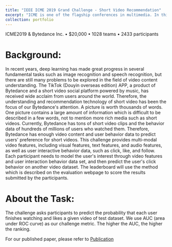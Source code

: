 ```yaml
---
title: "IEEE ICME 2019 Grand Challenge - Short Video Recommendation"
excerpt: "ICME is one of the flagship conferences in multimedia. In this competition, participants are asked to predict whether a user will finish and like a specific short video along with its multi-modal features. My solution is ranked $3^{rd}$ out of **1028** teams from all over the world. [See competition LeaderBoard](https://biendata.com/competition/icmechallenge2019/).<br/><img src='/images/6634005837125779463.png'>"
collection: portfolio
---
```

ICME2019 & Bytedance Inc. • $20,000 • 1028 teams • 2433 participants

# Background:

In recent years, deep learning has made great progress in several fundamental tasks such as image recognition and speech recognition, but there are still many problems to be explored in the field of video content understanding.
The TikTok (Douyin overseas edition) APP, a product of Bytedance and a short video social platform powered by music, has received wide acclaim from users around the world. Therefore, the understanding and recommendation technology of short video has been the focus of our Bytedance's attention.
A picture is worth thousands of words. One picture contains a large amount of information which is difficult to be described in a few words, not to mention more rich media such as short videos. Currently, Bytedance has tons of short video clips and the behavior data of hundreds of millions of users who watched them. Therefore, Bytedance has enough video content and user behavior data to predict users' preference for short videos.
This challenge provides multi-modal video features, including visual features, text features, and audio features, as well as user interactive behavior data, such as click, like, and follow. Each participant needs to model the user's interest through video features and user interaction behavior data set, and then predict the user's click behavior on another video dataset. 
The leaderboard will use the method which is described on the evaluation webpage to score the results submitted by the participants.

# About the Task:
 
The challenge asks participants to predict the probability that each user finishes watching and likes a given video of test dataset.
We use AUC (area under ROC curve) as our challenge metric. The higher the AUC, the higher the ranking.

For our published paper, please refer to [Publication](https://thtang.github.io/publication/2009-10-01-paper-title-number-1)
